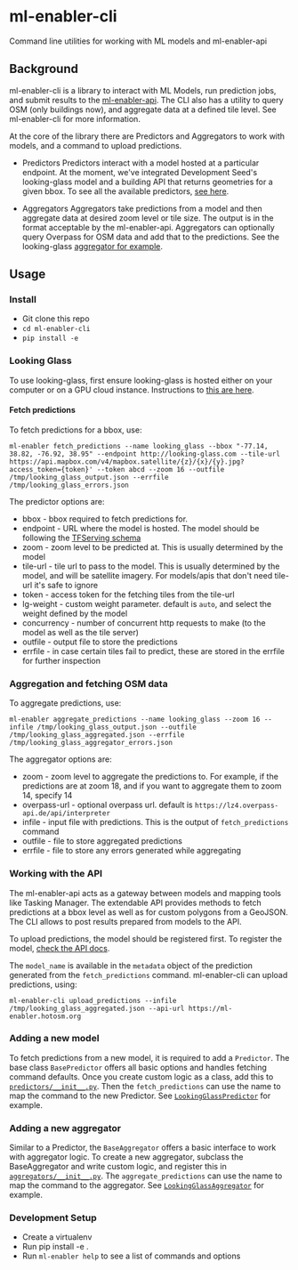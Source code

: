 # ml-enabler-cli

Command line utilities for working with ML models and ml-enabler-api

## Background

ml-enabler-cli is a library to interact with ML Models, run prediction jobs, and submit results to the [ml-enabler-api](https://github.com/hotosm/ml-enabler). The CLI also has a utility to query OSM (only buildings now), and aggregate data at a defined tile level. See ml-enabler-cli for more information.

At the core of the library there are Predictors and Aggregators to work with models, and a command to upload predictions.

* Predictors
Predictors interact with a model hosted at a particular endpoint. At the moment, we've integrated Development Seed's looking-glass model and a building API that returns geometries for a given bbox. To see all the available predictors, [see here](https://github.com/hotosm/ml-enabler-cli/blob/master/ml_enabler/predictors/__init__.py).

* Aggregators
Aggregators take predictions from a model and then aggregate data at desired zoom level or tile size. The output is in the format acceptable by the ml-enabler-api. Aggregators can optionally query Overpass for OSM data and add that to the predictions. See the looking-glass [aggregator for example](https://github.com/hotosm/ml-enabler-cli/blob/master/ml_enabler/aggregators/LookingGlassAggregator.py#L44).

## Usage

### Install
* Git clone this repo
* `cd ml-enabler-cli`
* `pip install -e`

### Looking Glass
To use looking-glass, first ensure looking-glass is hosted either on your computer or on a GPU cloud instance. Instructions to [this are here](https://render.githubusercontent.com/view/ipynb?commit=ec238b5a39bb4b254fa7ef05b90e1891037ddfc6&enc_url=68747470733a2f2f7261772e67697468756275736572636f6e74656e742e636f6d2f646576656c6f706d656e74736565642f6c6f6f6b696e672d676c6173732d7075622f656332333862356133396262346232353466613765663035623930653138393130333764646663362f646f636b65725f707265645f6578616d706c652e6970796e62&nwo=developmentseed%2Flooking-glass-pub&path=docker_pred_example.ipynb&repository_id=159652845&repository_type=Repository#Start-the-Looking-Glass-container).

#### Fetch predictions

To fetch predictions for a bbox, use:
```
ml-enabler fetch_predictions --name looking_glass --bbox "-77.14, 38.82, -76.92, 38.95" --endpoint http://looking-glass.com --tile-url https://api.mapbox.com/v4/mapbox.satellite/{z}/{x}/{y}.jpg?access_token={token}' --token abcd --zoom 16 --outfile /tmp/looking_glass_output.json --errfile /tmp/looking_glass_errors.json
```

The predictor options are:
* bbox - bbox required to fetch predictions for.
* endpoint - URL where the model is hosted. The model should be following the [TFServing schema](https://www.tensorflow.org/tfx/tutorials/serving/rest_simple)
* zoom - zoom level to be predicted at. This is usually determined by the model
* tile-url - tile url to pass to the model. This is usually determined by the model, and will be satellite imagery. For models/apis that don't need tile-url it's safe to ignore
* token - access token for the fetching tiles from the tile-url
* lg-weight - custom weight parameter. default is `auto`, and select the weight defined by the model
* concurrency - number of concurrent http requests to make (to the model as well as the tile server)
* outfile - output file to store the predictions
* errfile - in case certain tiles fail to predict, these are stored in the errfile for further inspection

### Aggregation and fetching OSM data

To aggregate predictions, use:

```
ml-enabler aggregate_predictions --name looking_glass --zoom 16 --infile /tmp/looking_glass_output.json --outfile /tmp/looking_glass_aggregated.json --errfile /tmp/looking_glass_aggregator_errors.json
```

The aggregator options are:
* zoom - zoom level to aggregate the predictions to. For example, if the predictions are at zoom 18, and if you want to aggregate them to zoom 14, specify 14
* overpass-url - optional overpass url. default is `https://lz4.overpass-api.de/api/interpreter`
* infile - input file with predictions. This is the output of `fetch_predictions` command
* outfile - file to store aggregated predictions
* errfile - file to store any errors generated while aggregating

### Working with the API

The ml-enabler-api acts as a gateway between models and mapping tools like Tasking Manager. The extendable API provides methods to fetch predictions at a bbox level as well as for custom polygons from a GeoJSON. The CLI allows to post results prepared from models to the API.

To upload predictions, the model should be registered first. To register the model, [check the API docs](https://github.com/hotosm/ml-enabler/blob/master/API.md#post-model).


The `model_name` is available in the `metadata` object of the prediction generated from the `fetch_predictions` command. ml-enabler-cli can upload predictions, using:

```
ml-enabler-cli upload_predictions --infile /tmp/looking_glass_aggregated.json --api-url https://ml-enabler.hotosm.org
```

### Adding a new model

To fetch predictions from a new model, it is required to add a `Predictor`. The base class `BasePredictor` offers all basic options and handles fetching command defaults. Once you create custom logic as a class, add this to [`predictors/__init__.py`](https://github.com/hotosm/ml-enabler-cli/blob/master/ml_enabler/predictors/__init__.py). Then the `fetch_predictions` can use the name to map the command to the new Predictor. See [`LookingGlassPredictor`](https://github.com/hotosm/ml-enabler-cli/blob/master/ml_enabler/predictors/LookingGlassPredictor.py) for example.

### Adding a new aggregator

Similar to a Predictor, the `BaseAggregator` offers a basic interface to work with aggregator logic. To create a new aggregator, subclass the BaseAggregator and write custom logic, and register this in [`aggregators/__init__.py`](https://github.com/hotosm/ml-enabler-cli/blob/master/ml_enabler/aggregators/__init__.py). The `aggregate_predictions` can use the name to map the command to the aggregator. See [`LookingGlassAggregator`](https://github.com/hotosm/ml-enabler-cli/blob/master/ml_enabler/aggregators/LookingGlassAggregator.py) for example.

### Development Setup

 - Create a virtualenv
 - Run pip install -e .
 - Run `ml-enabler help` to see a list of commands and options